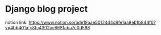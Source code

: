 # Django blog project

notion link: <https://www.notion.so/bde19aae50124d4d8fe1aa8ebfb844f0?v=4bb401afc8fc4302ac6681aba7c0d598>
